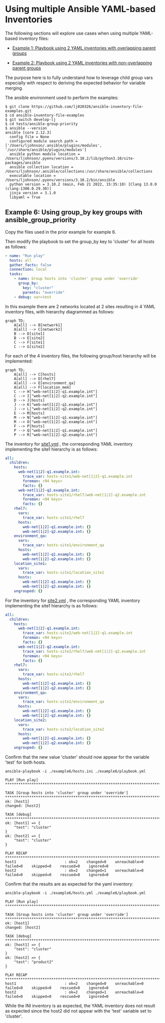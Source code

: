 
Using multiple Ansible YAML-based Inventories  
===

The following sections will explore use cases when using multiple YAML-based inventory files:

* [Example 1: Playbook using 2 YAML inventories with overlapping parent groups](#Example-01)

* [Example 2: Playbook using 2 YAML inventories with non-overlapping parent groups](#Example-02)

The purpose here is to fully understand how to leverage child group vars especially with respect to deriving the expected behavior for variable merging. 

The ansible environment used to perform the examples:

```output
$ git clone https://github.com/lj020326/ansible-inventory-file-examples.git
$ cd ansible-inventory-file-examples
$ git switch develop-lj
$ cd tests/ansible-group-priority
$ ansible --version
ansible [core 2.12.3]
  config file = None
  configured module search path = ['/Users/ljohnson/.ansible/plugins/modules', '/usr/share/ansible/plugins/modules']
  ansible python module location = /Users/ljohnson/.pyenv/versions/3.10.2/lib/python3.10/site-packages/ansible
  ansible collection location = /Users/ljohnson/.ansible/collections:/usr/share/ansible/collections
  executable location = /Users/ljohnson/.pyenv/versions/3.10.2/bin/ansible
  python version = 3.10.2 (main, Feb 21 2022, 15:35:10) [Clang 13.0.0 (clang-1300.0.29.30)]
  jinja version = 3.1.0
  libyaml = True
```



## <a id="Example-06"></a>Example 6: Using group_by key groups with ansible_group_priority

Copy the files used in the prior example for example 6.

Then modify the playbook to set the group_by key to 'cluster' for all hosts as follows:

```yaml
- name: "Run play"
  hosts: all
  gather_facts: false
  connection: local
  tasks:
    - name: Group hosts into 'cluster' group under 'override'
      group_by:
        key: "cluster"
        parents: "override"
    - debug: var=test
```

In this example there are 2 networks located at 2 sites resulting in 4 YAML inventory files, with hierarchy diagrammed as follows:

```mermaid
graph TD;
    A[all] --> B[network1]
    A[all] --> C[network2]
    B --> D[site1]
    B --> E[site2]
    C --> F[site1]
    C --> G[site2]
```


For each of the 4 inventory files, the following group/host hierarchy will be implemented:

```mermaid
graph TD;
    A[all] --> C[hosts]
    A[all] --> D[rhel7]
    A[all] --> E[environment_qa]
    A[all] --> F[location_mem]
    C --> H["web-net[1|2]-q1.example.int"]
    C --> I["web-net[1|2]-q2.example.int"]
    D --> J[hosts]
    J --> K["web-net[1|2]-q1.example.int"]
    J --> L["web-net[1|2]-q2.example.int"]
    E --> M[hosts]
    M --> N["web-net[1|2]-q1.example.int"]
    M --> O["web-net[1|2]-q2.example.int"]
    F --> P[hosts]
    P --> Q["web-net[1|2]-q1.example.int"]
    P --> R["web-net[1|2]-q2.example.int"]
```

The inventory for [site1.yml](./example1/hosts-site1.yml) , the corresponding YAML inventory implementing the site1 hierarchy is as follows:

```yaml
all:
  children:
    hosts:
      web-net[1|2]-q1.example.int:
        trace_var: hosts-site1/web-net[1|2]-q1.example.int
        foreman: <94 keys>
        facts: {}
      web-net[1|2]-q2.example.int:
        trace_var: hosts-site1/rhel7/web-net[1|2]-q2.example.int
        foreman: <94 keys>
        facts: {}
    rhel7:
      vars:
        trace_var: hosts-site1/rhel7
      hosts:
        web-net[1|2]-q1.example.int: {}
        web-net[1|2]-q2.example.int: {}
    environment_qa:
      vars:
        trace_var: hosts-site1/environment_qa
      hosts:
        web-net[1|2]-q1.example.int: {}
        web-net[1|2]-q2.example.int: {}
    location_site1:
      vars:
        trace_var: hosts-site1/location_site1
      hosts:
        web-net[1|2]-q1.example.int: {}
        web-net[1|2]-q2.example.int: {}
    ungrouped: {}

```

For the inventory for [site2.yml](./example1/hosts-site2.yml) , the corresponding YAML inventory implementing the site1 hierarchy is as follows:

```yaml
all:
  children:
    hosts:
      web-net[1|2]-q1.example.int:
        trace_var: hosts-site2/web-net[1|2]-q1.example.int
        foreman: <94 keys>
        facts: {}
      web-net[1|2]-q2.example.int:
        trace_var: hosts-site2/rhel7/web-net[1|2]-q2.example.int
        foreman: <94 keys>
        facts: {}
    rhel7:
      vars:
        trace_var: hosts-site2/rhel7
      hosts:
        web-net[1|2]-q1.example.int: {}
        web-net[1|2]-q2.example.int: {}
    environment_qa:
      vars:
        trace_var: hosts-site2/environment_qa
      hosts:
        web-net[1|2]-q1.example.int: {}
        web-net[1|2]-q2.example.int: {}
    location_site2:
      vars:
        trace_var: hosts-site2/location_site2
      hosts:
        web-net[1|2]-q1.example.int: {}
        web-net[1|2]-q2.example.int: {}
    ungrouped: {}

```


Confirm that the new value 'cluster' should now appear for the variable 'test' for both hosts.

```output
ansible-playbook -i ./example6/hosts.ini ./example6/playbook.yml 

PLAY [Run play] **********************************************************************************************************************************************************************************************************************************************************

TASK [Group hosts into 'cluster' group under 'override'] *****************************************************************************************************************************************************************************************************************
ok: [host1]
changed: [host2]

TASK [debug] *************************************************************************************************************************************************************************************************************************************************************
ok: [host1] => {
    "test": "cluster"
}
ok: [host2] => {
    "test": "cluster"
}

PLAY RECAP ***************************************************************************************************************************************************************************************************************************************************************
host1                      : ok=2    changed=0    unreachable=0    failed=0    skipped=0    rescued=0    ignored=0   
host2                      : ok=2    changed=1    unreachable=0    failed=0    skipped=0    rescued=0    ignored=0   
```

Confirm that the results are as expected for the yaml inventory:

```output
ansible-playbook -i ./example6/hosts.yml ./example6/playbook.yml 

PLAY [Run play] **********************************************************************************************************************************************************************************************************************************************************

TASK [Group hosts into 'cluster' group under 'override'] *****************************************************************************************************************************************************************************************************************
ok: [host1]
changed: [host2]

TASK [debug] *************************************************************************************************************************************************************************************************************************************************************
ok: [host1] => {
    "test": "cluster"
}
ok: [host2] => {
    "test": "product2"
}

PLAY RECAP ***************************************************************************************************************************************************************************************************************************************************************
host1                      : ok=2    changed=0    unreachable=0    failed=0    skipped=0    rescued=0    ignored=0   
host2                      : ok=2    changed=1    unreachable=0    failed=0    skipped=0    rescued=0    ignored=0   
```

While the INI inventory is as expected, the YAML inventory does not result as expected since the host2 did not appear with the 'test' variable set to 'cluster'.
